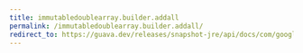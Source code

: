 ```yaml
---
title: immutabledoublearray.builder.addall
permalink: /immutabledoublearray.builder.addall/
redirect_to: https://guava.dev/releases/snapshot-jre/api/docs/com/google/common/primitives/ImmutableDoubleArray.Builder.html#addAll-double:A-
---
```

